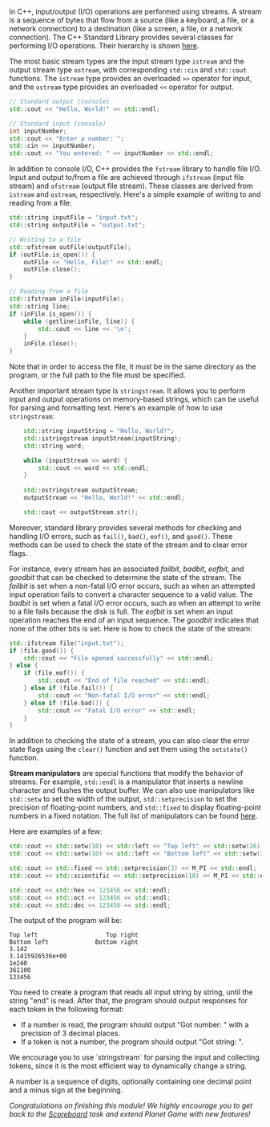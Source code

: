 In C++, input/output (I/O) operations are performed using streams. A stream is a sequence of bytes that flow from a source (like a keyboard, a file, or a network connection) to a destination (like a screen, a file, or a network connection). The C++ Standard Library provides several classes for performing I/O operations. Their hierarchy is shown [here](https://en.cppreference.com/w/cpp/io#Hierarchy). 

The most basic stream types are the input stream type `istream` and the output stream type `ostream`, with corresponding `std::cin` and `std::cout` functions. The `istream` type provides an overloaded `>>` operator for input, and the `ostream` type provides an overloaded `<<` operator for output.

```cpp
// Standard output (console)
std::cout << "Hello, World!" << std::endl;

// Standard input (console)
int inputNumber;
std::cout << "Enter a number: ";
std::cin >> inputNumber;
std::cout << "You entered: " << inputNumber << std::endl;
```

In addition to console I/O, C++ provides the `fstream` library to handle file I/O. Input and output to/from a file are achieved through `ifstream` (input file stream) and `ofstream` (output file stream). These classes are derived from `istream` and `ostream`, respectively.
Here's a simple example of writing to and reading from a file:

```cpp
std::string inputFile = "input.txt";
std::string outputFile = "output.txt";

// Writing to a file
std::ofstream outFile(outputFile);
if (outFile.is_open()) {
    outFile << "Hello, File!" << std::endl;
    outFile.close();
}

// Reading from a file
std::ifstream inFile(inputFile);
std::string line;
if (inFile.is_open()) {
    while (getline(inFile, line)) {
        std::cout << line << '\n';
    }
    inFile.close();
}
```

Note that in order to access the file, it must be in the same directory as the program, or the full path to the file must be specified.

Another important stream type is `stringstream`. It allows you to perform input and output operations on memory-based strings, which can be useful for parsing and formatting text.  Here's an example of how to use `stringstream`:

```cpp
    std::string inputString = "Hello, World!";
    std::istringstream inputStream(inputString);
    std::string word;

    while (inputStream >> word) {
        std::cout << word << std::endl;
    }
    
    std::ostringstream outputStream;
    outputStream << "Hello, World!" << std::endl;

    std::cout << outputStream.str();
```

Moreover, standard library provides several methods for checking and handling I/O errors, such as `fail()`, `bad()`, `eof()`, and `good()`. These methods can be used to check the state of the stream and to clear error flags.

For instance, every stream has an associated *failbit*, *badbit*, *eofbit*, and *goodbit* that can be checked to determine the state of the stream. The *failbit* is set when a non-fatal I/O error occurs, such as when an attempted input operation fails to convert a character sequence to a valid value. The *badbit* is set when a fatal I/O error occurs, such as when an attempt to write to a file fails because the disk is full. The *eofbit* is set when an input operation reaches the end of an input sequence. The *goodbit* indicates that none of the other bits is set.
Here is how to check the state of the stream:

```cpp
std::ifstream file("input.txt");
if (file.good()) {
    std::cout << "File opened successfully" << std::endl;
} else {
    if (file.eof()) {
        std::cout << "End of file reached" << std::endl;
    } else if (file.fail()) {
        std::cout << "Non-fatal I/O error" << std::endl;
    } else if (file.bad()) {
        std::cout << "Fatal I/O error" << std::endl;
    }
}
```

In addition to checking the state of a stream, you can also clear the error state flags using the `clear()` function and set them using the `setstate()` function.

__Stream manipulators__ are special functions that modify the behavior of streams. For example, `std::endl` is a manipulator that inserts a newline character and flushes the output buffer. We can also use manipulators like `std::setw` to set the width of the output, `std::setprecision` to set the precision of floating-point numbers, and `std::fixed` to display floating-point numbers in a fixed notation. The full list of manipulators can be found [here](https://en.cppreference.com/w/cpp/io/manip).

Here are examples of a few:
```cpp
std::cout << std::setw(10) << std::left << "Top left" << std::setw(26) << std::right << "Top right" << std::endl;
std::cout << std::setw(10) << std::left << "Bottom left" << std::setw(25) << std::right << "Bottom right" << std::endl;

std::cout << std::fixed << std::setprecision(3) << M_PI << std::endl;
std::cout << std::scientific << std::setprecision(10) << M_PI << std::endl;

std::cout << std::hex << 123456 << std::endl;
std::cout << std::oct << 123456 << std::endl;
std::cout << std::dec << 123456 << std::endl;
```

The output of the program will be:
```
Top left                   Top right
Bottom left             Bottom right
3.142
3.1415926536e+00
1e240
361100
123456
```

You need to create a program that reads all input string by string, until the string "end" is read. After that, the program should output responses for each token in the following format:

 - If a number is read, the program should output "Got number: <number>" with a precision of 3 decimal places.
 - If a token is not a number, the program should output "Got string: <string>".
<div class="hint">
  We encourage you to use `stringstream` for parsing the input and collecting tokens, since it is the most efficient way to dynamically change a string.

  A number is a sequence of digits, optionally containing one decimal point and a minus sign at the beginning.
</div>

*Congratulations on finishing this module! We highly encourage you to get back to the [Scoreboard](course://ObjectOrientedProgramming/ClassesAndObjects/Scoreboard) task and extend Planet Game with new features!* 